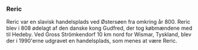 ### Reric


Reric var en slavisk handelsplads ved Østersøen fra omkring år 800. Reric blev i 808 ødelagt af den danske kong Gudfred, der tog købmændene med til Hedeby. Ved Gross Strömkendorf 10 km nord for Wismar, Tyskland, blev der i 1990'erne udgravet en handelsplads, som menes at være Reric.